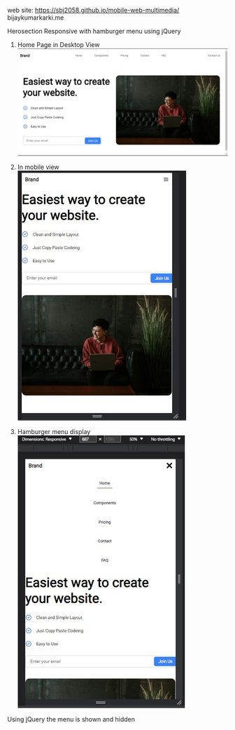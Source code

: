 web site: 
https://sbj2058.github.io/mobile-web-multimedia/
bijaykumarkarki.me


Herosection Responsive with hamburger menu using jQuery

1. Home Page in Desktop View
![](./readmefile/Desktop%20view.jpg)

2. In mobile view
![](./readmefile/mobile-view.jpg)

3. Hamburger menu display
![](./readmefile/mobile-view-menu-show.jpg)

Using jQuery the menu is shown and hidden
